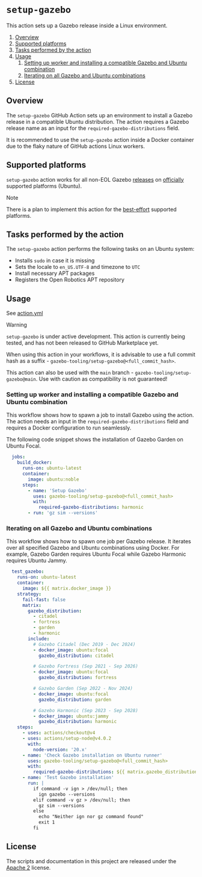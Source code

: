 # `setup-gazebo`

This action sets up a Gazebo release inside a Linux environment.

1. [Overview](#Overview)
1. [Supported platforms](#Supported-platforms)
1. [Tasks performed by the action](#Tasks-performed-by-the-action)
1. [Usage](#Usage)
    1. [Setting up worker and installing a compatible Gazebo and Ubuntu combination](#Setting-up-worker-and-installing-a-compatible-Gazebo-and-Ubuntu-combination)
    1. [Iterating on all Gazebo and Ubuntu combinations](#Iterating-on-all-gazebo-ubuntu-combinations)
1. [License](#License)

## Overview

The `setup-gazebo` GitHub Action sets up an environment to install a Gazebo release in a compatible Ubuntu distribution. The action requires a Gazebo release name as an input for the `required-gazebo-distributions` field.

It is recommended to use the `setup-gazebo` action inside a Docker container due to the flaky nature of GitHub actions Linux workers.

## Supported platforms

`setup-gazebo` action works for all non-EOL Gazebo [releases] on [officially] supported platforms (Ubuntu).

> [!NOTE]
> There is a plan to implement this action for the [best-effort] supported platforms.

## Tasks performed by the action

The `setup-gazebo` action performs the following tasks on an Ubuntu system:
- Installs `sudo` in case it is missing
- Sets the locale to `en_US.UTF-8` and timezone to `UTC`
- Install necessary APT packages
- Registers the Open Robotics APT repository

## Usage

See [action.yml](action.yml)

> [!WARNING]
>
> `setup-gazebo` is under active development. This action is currently being tested, and has not been released to GitHub Marketplace yet.
>
> When using this action in your workflows, it is advisable to use a full commit hash as a suffix - `gazebo-tooling/setup-gazebo@<full_commit_hash>`.
>
> This action can also be used with the `main` branch - `gazebo-tooling/setup-gazebo@main`. Use with caution as compatibility is not guaranteed!

### Setting up worker and installing a compatible Gazebo and Ubuntu combination

This workflow shows how to spawn a job to install Gazebo using the action. The action needs an input in the `required-gazebo-distributions` field and requires a Docker configuration to run seamlessly.

The following code snippet shows the installation of Gazebo Garden on Ubuntu Focal.

```yaml
  jobs:
    build_docker:
      runs-on: ubuntu-latest
      container:
        image: ubuntu:noble
      steps:
        - name: 'Setup Gazebo'
          uses: gazebo-tooling/setup-gazebo@<full_commit_hash>
          with:
            required-gazebo-distributions: harmonic
        - run: 'gz sim --versions'
```

### Iterating on all Gazebo and Ubuntu combinations

This workflow shows how to spawn one job per Gazebo release. It iterates over all specified Gazebo and Ubuntu combinations using Docker. For example, Gazebo Garden requires Ubuntu Focal while Gazebo Harmonic requires Ubuntu Jammy.

```yaml
  test_gazebo:
    runs-on: ubuntu-latest
    container:
      image: ${{ matrix.docker_image }}
    strategy:
      fail-fast: false
      matrix:
        gazebo_distribution:
          - citadel
          - fortress
          - garden
          - harmonic
        include:
          # Gazebo Citadel (Dec 2019 - Dec 2024)
          - docker_image: ubuntu:focal
            gazebo_distribution: citadel

          # Gazebo Fortress (Sep 2021 - Sep 2026)
          - docker_image: ubuntu:focal
            gazebo_distribution: fortress

          # Gazebo Garden (Sep 2022 - Nov 2024)
          - docker_image: ubuntu:focal
            gazebo_distribution: garden

          # Gazebo Harmonic (Sep 2023 - Sep 2028)
          - docker_image: ubuntu:jammy
            gazebo_distribution: harmonic
    steps:
      - uses: actions/checkout@v4
      - uses: actions/setup-node@v4.0.2
        with:
          node-version: '20.x'
      - name: 'Check Gazebo installation on Ubuntu runner'
        uses: gazebo-tooling/setup-gazebo@<full_commit_hash>
        with:
          required-gazebo-distributions: ${{ matrix.gazebo_distribution }}
      - name: 'Test Gazebo installation'
        run: |
          if command -v ign > /dev/null; then
            ign gazebo --versions
          elif command -v gz > /dev/null; then
            gz sim --versions
          else
            echo "Neither ign nor gz command found"
            exit 1
          fi
```

## License

The scripts and documentation in this project are released under the [Apache 2](LICENSE) license.

[releases]: https://gazebosim.org/docs/all/releases
[officially]: https://gazebosim.org/docs/harmonic/releases#supported-platforms
[best-effort]: https://gazebosim.org/docs/harmonic/releases#supported-platforms
